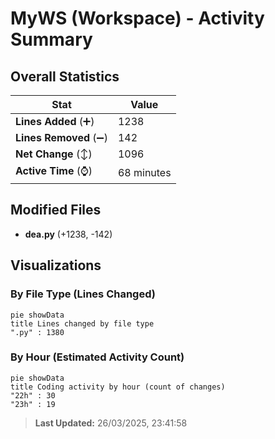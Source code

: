 # MyWS (Workspace) - Activity Summary 

## Overall Statistics

| Stat                   | Value                                                             |
| ---------------------- | ----------------------------------------------------------------- |
| **Lines Added** (➕)   | 1238                                          |
| **Lines Removed** (➖) | 142                                        |
| **Net Change** (↕)    | 1096                |
| **Active Time** (⌚)   | 68 minutes |


## Modified Files
- **dea.py** (+1238, -142)

## Visualizations

### By File Type (Lines Changed)

```mermaid
pie showData
title Lines changed by file type
".py" : 1380
```

### By Hour (Estimated Activity Count)

```mermaid
pie showData
title Coding activity by hour (count of changes)
"22h" : 30
"23h" : 19
```


> **Last Updated:** 26/03/2025, 23:41:58